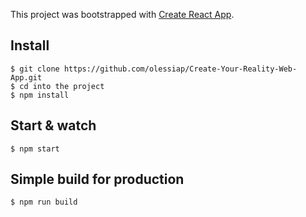 This project was bootstrapped with [Create React App](https://github.com/facebook/create-react-app).

## Install

    $ git clone https://github.com/olessiap/Create-Your-Reality-Web-App.git
    $ cd into the project
    $ npm install

## Start & watch

    $ npm start

## Simple build for production

    $ npm run build
